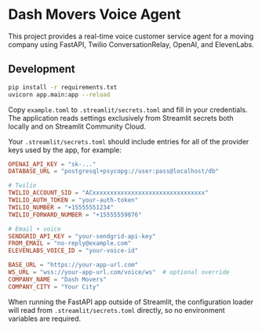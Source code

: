 # Dash Movers Voice Agent

This project provides a real-time voice customer service agent for a moving company using FastAPI, Twilio ConversationRelay, OpenAI, and ElevenLabs.

## Development

```bash
pip install -r requirements.txt
uvicorn app.main:app --reload
```

Copy `example.toml` to `.streamlit/secrets.toml` and fill in your credentials. The application reads settings exclusively from Streamlit secrets both locally and on Streamlit Community Cloud.

Your `.streamlit/secrets.toml` should include entries for all of the provider keys used by the app, for example:

```toml
OPENAI_API_KEY = "sk-..."
DATABASE_URL = "postgresql+psycopg://user:pass@localhost/db"

# Twilio
TWILIO_ACCOUNT_SID = "ACxxxxxxxxxxxxxxxxxxxxxxxxxxxxxxxx"
TWILIO_AUTH_TOKEN = "your-auth-token"
TWILIO_NUMBER = "+15555551234"
TWILIO_FORWARD_NUMBER = "+15555559876"

# Email + voice
SENDGRID_API_KEY = "your-sendgrid-api-key"
FROM_EMAIL = "no-reply@example.com"
ELEVENLABS_VOICE_ID = "your-voice-id"

BASE_URL = "https://your-app-url.com"
WS_URL = "wss://your-app-url.com/voice/ws"  # optional override
COMPANY_NAME = "Dash Movers"
COMPANY_CITY = "Your City"
```

When running the FastAPI app outside of Streamlit, the configuration loader will read from `.streamlit/secrets.toml` directly, so no environment variables are required.
